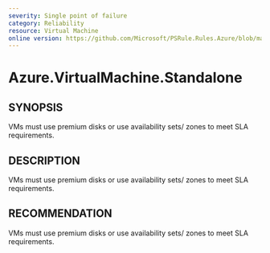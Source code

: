 ```yaml
---
severity: Single point of failure
category: Reliability
resource: Virtual Machine
online version: https://github.com/Microsoft/PSRule.Rules.Azure/blob/main/docs/rules/en/Azure.VM.Standalone.md
---
```


# Azure.VirtualMachine.Standalone

## SYNOPSIS

VMs must use premium disks or use availability sets/ zones to meet SLA requirements.

## DESCRIPTION

VMs must use premium disks or use availability sets/ zones to meet SLA requirements.

## RECOMMENDATION

VMs must use premium disks or use availability sets/ zones to meet SLA requirements.
